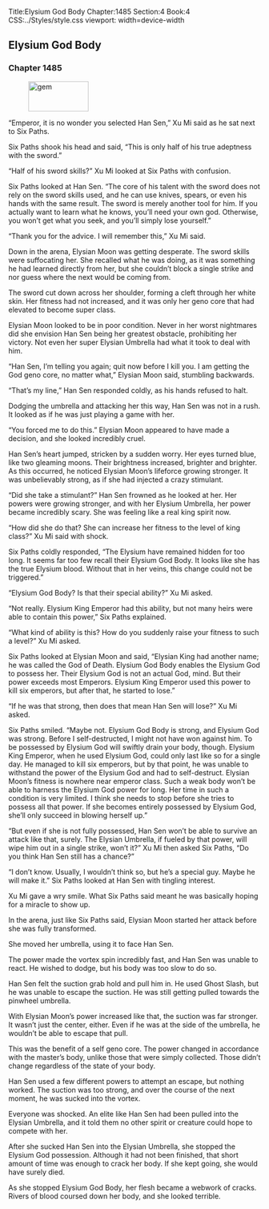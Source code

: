 Title:Elysium God Body 
Chapter:1485 
Section:4 
Book:4 
CSS:../Styles/style.css 
viewport: width=device-width
  
## Elysium God Body
### Chapter 1485
  
<figure>
	<img src="../Images/gem.gif" alt="gem" id="gem" width="120" height="60" />
</figure>
  

  
“Emperor, it is no wonder you selected Han Sen,” Xu Mi said as he sat next to Six Paths.

Six Paths shook his head and said, “This is only half of his true adeptness with the sword.”

“Half of his sword skills?” Xu Mi looked at Six Paths with confusion.

Six Paths looked at Han Sen. “The core of his talent with the sword does not rely on the sword skills used, and he can use knives, spears, or even his hands with the same result. The sword is merely another tool for him. If you actually want to learn what he knows, you’ll need your own god. Otherwise, you won’t get what you seek, and you’ll simply lose yourself.”

“Thank you for the advice. I will remember this,” Xu Mi said.

Down in the arena, Elysian Moon was getting desperate. The sword skills were suffocating her. She recalled what he was doing, as it was something he had learned directly from her, but she couldn’t block a single strike and nor guess where the next would be coming from.

The sword cut down across her shoulder, forming a cleft through her white skin. Her fitness had not increased, and it was only her geno core that had elevated to become super class.

Elysian Moon looked to be in poor condition. Never in her worst nightmares did she envision Han Sen being her greatest obstacle, prohibiting her victory. Not even her super Elysian Umbrella had what it took to deal with him.

“Han Sen, I’m telling you again; quit now before I kill you. I am getting the God geno core, no matter what,” Elysian Moon said, stumbling backwards.

“That’s my line,” Han Sen responded coldly, as his hands refused to halt.

Dodging the umbrella and attacking her this way, Han Sen was not in a rush. It looked as if he was just playing a game with her.

“You forced me to do this.” Elysian Moon appeared to have made a decision, and she looked incredibly cruel.

Han Sen’s heart jumped, stricken by a sudden worry. Her eyes turned blue, like two gleaming moons. Their brightness increased, brighter and brighter. As this occurred, he noticed Elysian Moon’s lifeforce growing stronger. It was unbelievably strong, as if she had injected a crazy stimulant.

“Did she take a stimulant?” Han Sen frowned as he looked at her. Her powers were growing stronger, and with her Elysium Umbrella, her power became incredibly scary. She was feeling like a real king spirit now.

“How did she do that? She can increase her fitness to the level of king class?” Xu Mi said with shock.

Six Paths coldly responded, “The Elysium have remained hidden for too long. It seems far too few recall their Elysium God Body. It looks like she has the true Elysium blood. Without that in her veins, this change could not be triggered.”

“Elysium God Body? Is that their special ability?” Xu Mi asked.

“Not really. Elysium King Emperor had this ability, but not many heirs were able to contain this power,” Six Paths explained.

“What kind of ability is this? How do you suddenly raise your fitness to such a level?” Xu Mi asked.

Six Paths looked at Elysian Moon and said, “Elysian King had another name; he was called the God of Death. Elysium God Body enables the Elysium God to possess her. Their Elysium God is not an actual God, mind. But their power exceeds most Emperors. Elysium King Emperor used this power to kill six emperors, but after that, he started to lose.”

“If he was that strong, then does that mean Han Sen will lose?” Xu Mi asked.

Six Paths smiled. “Maybe not. Elysium God Body is strong, and Elysium God was strong. Before I self-destructed, I might not have won against him. To be possessed by Elysium God will swiftly drain your body, though. Elysium King Emperor, when he used Elysium God, could only last like so for a single day. He managed to kill six emperors, but by that point, he was unable to withstand the power of the Elysium God and had to self-destruct. Elysian Moon’s fitness is nowhere near emperor class. Such a weak body won’t be able to harness the Elysium God power for long. Her time in such a condition is very limited. I think she needs to stop before she tries to possess all that power. If she becomes entirely possessed by Elysium God, she’ll only succeed in blowing herself up.”

“But even if she is not fully possessed, Han Sen won’t be able to survive an attack like that, surely. The Elysian Umbrella, if fueled by that power, will wipe him out in a single strike, won’t it?” Xu Mi then asked Six Paths, “Do you think Han Sen still has a chance?”

“I don’t know. Usually, I wouldn’t think so, but he’s a special guy. Maybe he will make it.” Six Paths looked at Han Sen with tingling interest.

Xu Mi gave a wry smile. What Six Paths said meant he was basically hoping for a miracle to show up.

In the arena, just like Six Paths said, Elysian Moon started her attack before she was fully transformed.

She moved her umbrella, using it to face Han Sen.

The power made the vortex spin incredibly fast, and Han Sen was unable to react. He wished to dodge, but his body was too slow to do so.

Han Sen felt the suction grab hold and pull him in. He used Ghost Slash, but he was unable to escape the suction. He was still getting pulled towards the pinwheel umbrella.

With Elysian Moon’s power increased like that, the suction was far stronger. It wasn’t just the center, either. Even if he was at the side of the umbrella, he wouldn’t be able to escape that pull.

This was the benefit of a self geno core. The power changed in accordance with the master’s body, unlike those that were simply collected. Those didn’t change regardless of the state of your body.

Han Sen used a few different powers to attempt an escape, but nothing worked. The suction was too strong, and over the course of the next moment, he was sucked into the vortex.

Everyone was shocked. An elite like Han Sen had been pulled into the Elysian Umbrella, and it told them no other spirit or creature could hope to compete with her.

After she sucked Han Sen into the Elysian Umbrella, she stopped the Elysium God possession. Although it had not been finished, that short amount of time was enough to crack her body. If she kept going, she would have surely died.

As she stopped Elysium God Body, her flesh became a webwork of cracks. Rivers of blood coursed down her body, and she looked terrible.